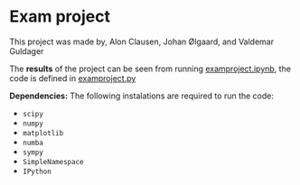 # Exam project

This project was made by, Alon Clausen, Johan Ølgaard, and Valdemar Guldager

The **results** of the project can be seen from running [examproject.ipynb](examproject.ipynb), the code is defined in [examproject.py](examproject.py)

**Dependencies:** The following instalations are required to run the code:
- ```scipy```
- ```numpy```
- ```matplotlib```
- ```numba```
- ```sympy```
- ```SimpleNamespace```
- ```IPython```
